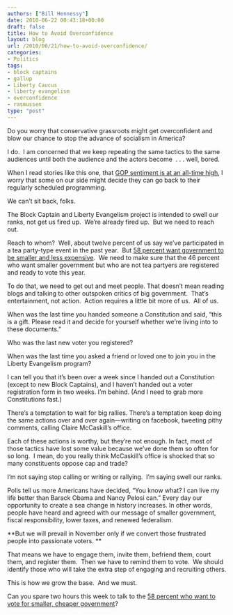 ```yaml
---
authors: ["Bill Hennessy"]
date: 2010-06-22 00:43:18+00:00
draft: false
title: How to Avoid Overconfidence
layout: blog
url: /2010/06/21/how-to-avoid-overconfidence/
categories:
- Politics
tags:
- block captains
- gallup
- Liberty Caucus
- liberty evangelism
- overconfidence
- rasmussen
type: "post"
---
```


Do you worry that conservative grassroots might get overconfident and blow our chance to stop the advance of socialism in America?



I do.  I am concerned that we keep repeating the same tactics to the same audiences until both the audience and the actors become  . . . well, bored.

When I read stories like this one, that [GOP sentiment is at an all-time high](https://hotair.com/archives/2010/06/21/gallup-gop-enthusiasm-highest-ever/), I worry that some on our side might decide they can go back to their regularly scheduled programming.

We can’t sit back, folks.

The Block Captain and Liberty Evangelism project is intended to swell our ranks, not get us fired up.  We’re already fired up.  But we need to reach out.

Reach to whom?  Well, about twelve percent of us say we’ve participated in a tea party-type event in the past year.  But [58 percent want government to be smaller and less expensive](https://www.rasmussenreports.com/public_content/politics/general_politics/june_2010/62_say_politicians_want_government_to_have_more_power_and_money).  We need to make sure that the 46 percent who want smaller government but who are not tea partyers are registered and ready to vote this year.

To do that, we need to get out and meet people. That doesn’t mean reading blogs and talking to other outspoken critics of big government.  That’s entertainment, not action.  Action requires a little bit more of us.  All of us.

When was the last time you handed someone a Constitution and said, “this is a gift. Please read it and decide for yourself whether we’re living into to these documents.”

Who was the last new voter you registered?

When was the last time you asked a friend or loved one to join you in the Liberty Evangelism program?

I can tell you that it’s been over a week since I handed out a Constitution (except to new Block Captains), and I haven’t handed out a voter registration form in two weeks. I’m behind. (And I need to grab more Constitutions fast.)

There’s a temptation to wait for big rallies. There’s a temptation keep doing the same actions over and over again—writing on facebook, tweeting pithy comments, calling Claire McCaskill’s office.

Each of these actions is worthy, but they’re not enough. In fact, most of those tactics have lost some value because we’ve done them so often for so long.  I mean, do you really think McCaskill’s office is shocked that so many constituents oppose cap and trade?

I’m not saying stop calling or writing or rallying.  I’m saying swell our ranks.

Polls tell us more Americans have decided, “You know what? I can live my life better than Barack Obama and Nancy Pelosi can.” Every day our opportunity to create a sea change in history increases. In other words, people have heard and agreed with our message of smaller government, fiscal responsibility, lower taxes, and renewed federalism.

**But we will prevail in November only if we convert those frustrated people into passionate voters. **

That means we have to engage them, invite them, befriend them, court them, and register them.  Then we have to remind them to vote.  We should identify those who will take the extra step of engaging and recruiting others.

This is how we grow the base.  And we must.

Can you spare two hours this week to talk to the [58 percent who want to vote for smaller, cheaper government](https://hotair.com/archives/2010/06/21/rasmussen-poll-the-end-of-activist-government/)?
